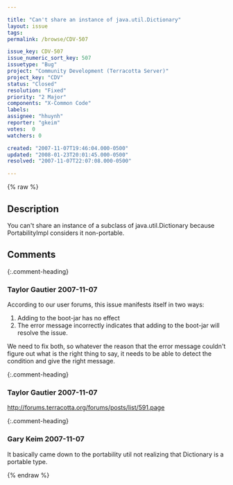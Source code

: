 ```yaml
---

title: "Can't share an instance of java.util.Dictionary"
layout: issue
tags: 
permalink: /browse/CDV-507

issue_key: CDV-507
issue_numeric_sort_key: 507
issuetype: "Bug"
project: "Community Development (Terracotta Server)"
project_key: "CDV"
status: "Closed"
resolution: "Fixed"
priority: "2 Major"
components: "X-Common Code"
labels: 
assignee: "hhuynh"
reporter: "gkeim"
votes:  0
watchers: 0

created: "2007-11-07T19:46:04.000-0500"
updated: "2008-01-23T20:01:45.000-0500"
resolved: "2007-11-07T22:07:08.000-0500"

---
```




{% raw %}



## Description

<div markdown="1" class="description">

You can't share an instance of a subclass of java.util.Dictionary because PortabilityImpl considers it non-portable.


</div>

## Comments


{:.comment-heading}
### **Taylor Gautier** <span class="date">2007-11-07</span>

<div markdown="1" class="comment">

According to our user forums, this issue manifests itself in two ways:

1) Adding to the boot-jar has no effect
2) The error message incorrectly indicates that adding to the boot-jar will resolve the issue.  

We need to fix both, so whatever the reason that the error message couldn't figure out what is the right thing to say, it needs to be able to detect the condition and give the right message.

</div>


{:.comment-heading}
### **Taylor Gautier** <span class="date">2007-11-07</span>

<div markdown="1" class="comment">

http://forums.terracotta.org/forums/posts/list/591.page

</div>


{:.comment-heading}
### **Gary Keim** <span class="date">2007-11-07</span>

<div markdown="1" class="comment">

It basically came down to the portability util not realizing that Dictionary is a portable type.


</div>



{% endraw %}
